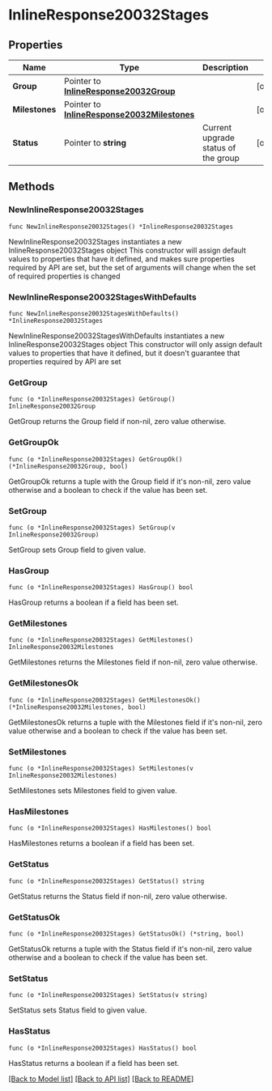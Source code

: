 # InlineResponse20032Stages

## Properties

Name | Type | Description | Notes
------------ | ------------- | ------------- | -------------
**Group** | Pointer to [**InlineResponse20032Group**](InlineResponse20032Group.md) |  | [optional] 
**Milestones** | Pointer to [**InlineResponse20032Milestones**](InlineResponse20032Milestones.md) |  | [optional] 
**Status** | Pointer to **string** | Current upgrade status of the group | [optional] 

## Methods

### NewInlineResponse20032Stages

`func NewInlineResponse20032Stages() *InlineResponse20032Stages`

NewInlineResponse20032Stages instantiates a new InlineResponse20032Stages object
This constructor will assign default values to properties that have it defined,
and makes sure properties required by API are set, but the set of arguments
will change when the set of required properties is changed

### NewInlineResponse20032StagesWithDefaults

`func NewInlineResponse20032StagesWithDefaults() *InlineResponse20032Stages`

NewInlineResponse20032StagesWithDefaults instantiates a new InlineResponse20032Stages object
This constructor will only assign default values to properties that have it defined,
but it doesn't guarantee that properties required by API are set

### GetGroup

`func (o *InlineResponse20032Stages) GetGroup() InlineResponse20032Group`

GetGroup returns the Group field if non-nil, zero value otherwise.

### GetGroupOk

`func (o *InlineResponse20032Stages) GetGroupOk() (*InlineResponse20032Group, bool)`

GetGroupOk returns a tuple with the Group field if it's non-nil, zero value otherwise
and a boolean to check if the value has been set.

### SetGroup

`func (o *InlineResponse20032Stages) SetGroup(v InlineResponse20032Group)`

SetGroup sets Group field to given value.

### HasGroup

`func (o *InlineResponse20032Stages) HasGroup() bool`

HasGroup returns a boolean if a field has been set.

### GetMilestones

`func (o *InlineResponse20032Stages) GetMilestones() InlineResponse20032Milestones`

GetMilestones returns the Milestones field if non-nil, zero value otherwise.

### GetMilestonesOk

`func (o *InlineResponse20032Stages) GetMilestonesOk() (*InlineResponse20032Milestones, bool)`

GetMilestonesOk returns a tuple with the Milestones field if it's non-nil, zero value otherwise
and a boolean to check if the value has been set.

### SetMilestones

`func (o *InlineResponse20032Stages) SetMilestones(v InlineResponse20032Milestones)`

SetMilestones sets Milestones field to given value.

### HasMilestones

`func (o *InlineResponse20032Stages) HasMilestones() bool`

HasMilestones returns a boolean if a field has been set.

### GetStatus

`func (o *InlineResponse20032Stages) GetStatus() string`

GetStatus returns the Status field if non-nil, zero value otherwise.

### GetStatusOk

`func (o *InlineResponse20032Stages) GetStatusOk() (*string, bool)`

GetStatusOk returns a tuple with the Status field if it's non-nil, zero value otherwise
and a boolean to check if the value has been set.

### SetStatus

`func (o *InlineResponse20032Stages) SetStatus(v string)`

SetStatus sets Status field to given value.

### HasStatus

`func (o *InlineResponse20032Stages) HasStatus() bool`

HasStatus returns a boolean if a field has been set.


[[Back to Model list]](../README.md#documentation-for-models) [[Back to API list]](../README.md#documentation-for-api-endpoints) [[Back to README]](../README.md)


